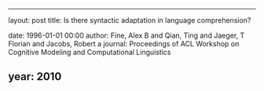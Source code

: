 ---
layout: post
title: Is there syntactic adaptation in language comprehension?

date: 1996-01-01 00:00
author: Fine, Alex B and Qian, Ting and Jaeger, T Florian and Jacobs, Robert a
journal: Proceedings of ACL Workshop on Cognitive Modeling and Computational Linguistics

year: 2010
----